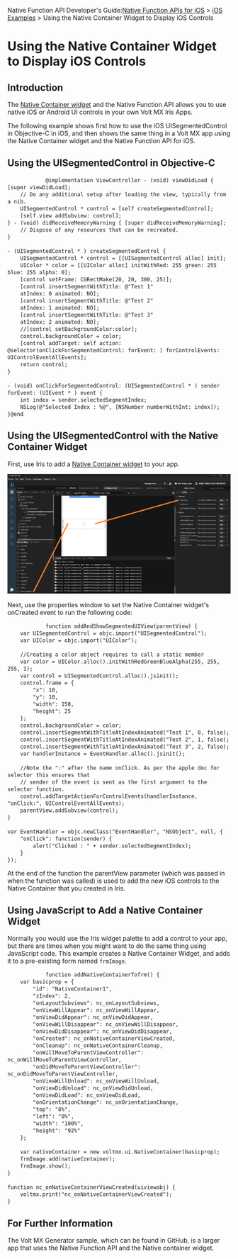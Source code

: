                            

Native Function API Developer's Guide:[Native Function APIs for iOS](native_function_apis_for_ios.md) > [iOS Examples](ios_examples.md) > Using the Native Container Widget to Display iOS Controls

Using the Native Container Widget to Display iOS Controls
=========================================================

Introduction
------------

The [Native Container widget](../../../Iris/iris_widget_prog_guide/Content/nativeContainer.md) and the Native Function API allows you to use native iOS or Android UI controls in your own Volt MX Iris Apps.

The following example shows first how to use the iOS UISegmentedControl in Objective-C in iOS, and then shows the same thing in a Volt MX app using the Native Container widget and the Native Function API for iOS.

Using the UISegmentedControl in Objective-C
-------------------------------------------

```
            @implementation ViewController - (void) viewDidLoad { [super viewDidLoad];
	// Do any additional setup after loading the view, typically from a nib.
	UISegmentedControl * control = [self createSegmentedControl];
	[self.view addSubview: control];
} - (void) didReceiveMemoryWarning { [super didReceiveMemoryWarning];
	// Dispose of any resources that can be recreated.
}

- (UISegmentedControl * ) createSegmentedControl {
	UISegmentedControl * control = [[UISegmentedControl alloc] init];
	UIColor * color = [[UIColor alloc] initWithRed: 255 green: 255 blue: 255 alpha: 0];
	[control setFrame: CGRectMake(20, 20, 300, 25)];
	[control insertSegmentWithTitle: @"Test 1"
	atIndex: 0 animated: NO];
	[control insertSegmentWithTitle: @"Test 2"
	atIndex: 1 animated: NO];
	[control insertSegmentWithTitle: @"Test 3"
	atIndex: 2 animated: NO];
	//[control setBackgroundColor:color];
	control.backgroundColor = color;
	[control addTarget: self action: @selector(onClickForSegmentedControl: forEvent: ) forControlEvents: UIControlEventAllEvents];
	return control;
}

- (void) onClickForSegmentedControl: (UISegmentedControl * ) sender forEvent: (UIEvent * ) event {
	int index = sender.selectedSegmentIndex;
	NSLog(@"Selected Index : %@", [NSNumber numberWithInt: index]);
}@end
```

Using the UISegmentedControl with the Native Container Widget
-------------------------------------------------------------

First, use Iris to add a [Native Container widget](../../../Iris/iris_widget_prog_guide/Content/nativeContainer.md) to your app.

![](resources/images/native-container_928x522.png)

Next, use the properties window to set the Native Container widget's onCreated event to run the following code:

```
            function addAndShowSegmentedUIView(parentView) {
	var UISegmentedControl = objc.import("UISegmentedControl");
	var UIColor = objc.import("UIColor");

	//Creating a color object requires to call a static member
	var color = UIColor.alloc().initWithRedGreenBlueAlpha(255, 255, 255, 1);
	var control = UISegmentedControl.alloc().jsinit();
	control.frame = {
		"x": 10,
		"y": 10,
		"width": 150,
		"height": 25
	};
	control.backgroundColor = color;
	control.insertSegmentWithTitleAtIndexAnimated("Test 1", 0, false);
	control.insertSegmentWithTitleAtIndexAnimated("Test 2", 1, false);
	control.insertSegmentWithTitleAtIndexAnimated("Test 3", 2, false);
	var handlerInstance = EventHandler.alloc().jsinit();

	//Note the ":" after the name onClick. As per the apple doc for selector this ensures that 
	// sender of the event is sent as the first argument to the selector function.
	control.addTargetActionForControlEvents(handlerInstance, "onClick:", UIControlEventAllEvents);
	parentView.addSubview(control);
}

var EventHandler = objc.newClass("EventHandler", "NSObject", null, {
	"onClick": function(sender) {
		alert("Clicked : " + sender.selectedSegmentIndex);
	}
});
```

At the end of the function the parentView parameter (which was passed in when the function was called) is used to add the new iOS controls to the Native Container that you created in Iris.

Using JavaScript to Add a Native Container Widget
-------------------------------------------------

Normally you would use the Iris widget palette to add a control to your app, but there are times when you might want to do the same thing using JavaScript code. This example creates a Native Container Widget, and adds it to a pre-existing form named `frmImage`.

```
            function addNativeContainerTofrm() {
	var basicprop = {
		"id": "NativeContainer1",
		"zIndex": 2,
		"onLayoutSubviews": nc_onLayoutSubviews,
		"onViewWillAppear": nc_onViewWillAppear,
		"onViewDidAppear": nc_onViewDidAppear,
		"onViewWillDisappear": nc_onViewWillDisappear,
		"onViewDidDisappear": nc_onViewDidDisappear,
		"onCreated": nc_onNativeContainerViewCreated,
		"onCleanup": nc_onNativeContainerCleanup,
		"onWillMoveToParentViewController": nc_onWillMoveToParentViewController,
		"onDidMoveToParentViewController": nc_onDidMoveToParentViewController,
		"onViewWillUnload": nc_onViewWillUnload,
		"onViewDidUnload": nc_onViewDidUnload,
		"onViewDidLoad": nc_onViewDidLoad,
		"onOrientationChange": nc_onOrientationChange,
		"top": "8%",
		"left": "0%",
		"width": "100%",
		"height": "92%"
	};

	var nativeContainer = new voltmx.ui.NativeContainer(basicprop);
	frmImage.add(nativeContainer);
	frmImage.show();
}

function nc_onNativeContainerViewCreated(uiviewobj) {
	voltmx.print("nc_onNativeContainerViewCreated");
}
```

For Further Information
-----------------------

The Volt MX Generator sample, which can be found in GitHub, is a larger app that uses the Native Function API and the Native container widget.
